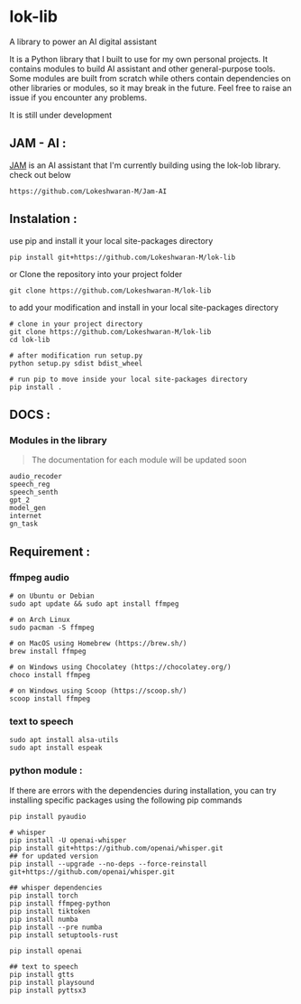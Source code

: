 
# lok-lib
A library to power an AI digital assistant

It is a Python library that I built to use for my own personal projects. It contains modules to build AI assistant and other general-purpose tools. Some modules are built from scratch while others contain dependencies on other libraries or modules, so it may break in the future. Feel free to raise an issue if you encounter any problems. 

It is still under development

## JAM - AI :

[JAM](https://github.com/Lokeshwaran-M/Jam-AI) is an AI assistant that I'm currently building using the lok-lob library. check out below

```
https://github.com/Lokeshwaran-M/Jam-AI
```

## Instalation :

use pip and install it your local site-packages directory

```
pip install git+https://github.com/Lokeshwaran-M/lok-lib
```

or Clone the repository into your project folder 

```
git clone https://github.com/Lokeshwaran-M/lok-lib
```

to add your modification and install in your local site-packages directory

```
# clone in your project directory
git clone https://github.com/Lokeshwaran-M/lok-lib
cd lok-lib

# after modification run setup.py 
python setup.py sdist bdist_wheel

# run pip to move inside your local site-packages directory
pip install .
```

## DOCS :

### Modules in the library

> The documentation for each module will be updated soon

```
audio_recoder
speech_reg
speech_senth
gpt_2
model_gen
internet
gn_task

```


## Requirement :


### ffmpeg audio 

```
# on Ubuntu or Debian
sudo apt update && sudo apt install ffmpeg

# on Arch Linux
sudo pacman -S ffmpeg

# on MacOS using Homebrew (https://brew.sh/)
brew install ffmpeg

# on Windows using Chocolatey (https://chocolatey.org/)
choco install ffmpeg

# on Windows using Scoop (https://scoop.sh/)
scoop install ffmpeg
```

### text to speech

```
sudo apt install alsa-utils
sudo apt install espeak
```
### python module :

If there are errors with the dependencies during installation, you can try installing specific packages using the following pip commands

```
pip install pyaudio

# whisper
pip install -U openai-whisper
pip install git+https://github.com/openai/whisper.git 
## for updated version
pip install --upgrade --no-deps --force-reinstall git+https://github.com/openai/whisper.git

## whisper dependencies
pip install torch
pip install ffmpeg-python
pip install tiktoken
pip install numba
pip install --pre numba
pip install setuptools-rust

pip install openai

## text to speech
pip install gtts
pip install playsound
pip install pyttsx3

```


